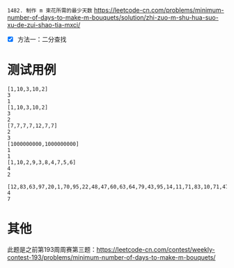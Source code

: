 
`1482. 制作 m 束花所需的最少天数` https://leetcode-cn.com/problems/minimum-number-of-days-to-make-m-bouquets/solution/zhi-zuo-m-shu-hua-suo-xu-de-zui-shao-tia-mxci/
- [x] 方法一：二分查找

# 测试用例

```
[1,10,3,10,2]
3
1
[1,10,3,10,2]
3
2
[7,7,7,7,12,7,7]
2
3
[1000000000,1000000000]
1
1
[1,10,2,9,3,8,4,7,5,6]
4
2

[12,83,63,97,20,1,70,95,22,48,47,60,63,64,79,43,95,14,11,71,83,10,71,47,95,23,23,79,24,46,94,37]
4
7
```

# 其他

此题是之前第193周周赛第三题：https://leetcode-cn.com/contest/weekly-contest-193/problems/minimum-number-of-days-to-make-m-bouquets/
